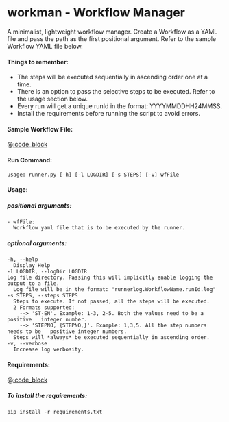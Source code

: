 # workman - Workflow Manager
A minimalist, lightweight workflow manager.
Create a Workflow as a YAML file and pass the path as the first positional argument.
Refer to the sample Workflow YAML file below.

#### Things to remember:
- The steps will be executed sequentially in ascending order one at a time.
- There is an option to pass the selective steps to be executed. Refer to the usage section below.
- Every run will get a unique runId in the format: YYYYMMDDHH24MMSS.
- Install the requirements before running the script to avoid errors.

#### Sample Workflow File:
@[:code_block](./wf_sample.yaml)

#### Run Command:
    usage: runner.py [-h] [-l LOGDIR] [-s STEPS] [-v] wfFile

#### Usage:

##### positional arguments:
    - wfFile:
      Workflow yaml file that is to be executed by the runner.

##### optional arguments:
    -h, --help
      Display Help
    -l LOGDIR, --logDir LOGDIR
    Log file directory. Passing this will implicitly enable logging the   output to a file.
      Log file will be in the format: "runnerlog.WorkflowName.runId.log"
    -s STEPS, --steps STEPS
      Steps to execute. If not passed, all the steps will be executed.
      2 Formats supported:
        --> 'ST-EN'. Example: 1-3, 2-5. Both the values need to be a positive   integer number.
        --> 'STEPNO, {STEPNO,}'. Example: 1,3,5. All the step numbers needs to be   positive integer numbers.
      Steps will *always* be executed sequentially in ascending order.
    -v, --verbose
      Increase log verbosity.

#### Requirements:
@[:code_block](./requirements.txt)

##### To install the requirements:
    pip install -r requirements.txt
